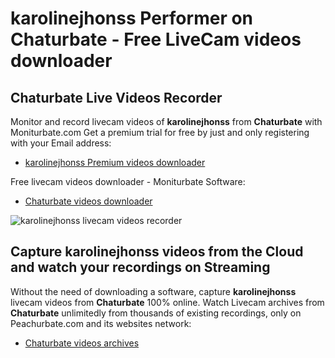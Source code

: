 # karolinejhonss Performer on Chaturbate - Free LiveCam videos downloader

## Chaturbate Live Videos Recorder

Monitor and record livecam videos of **karolinejhonss** from **Chaturbate** with Moniturbate.com
Get a premium trial for free by just and only registering with your Email address:
* [karolinejhonss Premium videos downloader](https://moniturbate.com/request-demo-licence-key.html)

Free livecam videos downloader - Moniturbate Software:
* [Chaturbate videos downloader](https://moniturbate.com/moniturbate-download-software.html)

![karolinejhonss livecam videos recorder](https://peachurnet.com/templates/moniturbate-software.png)


## Capture karolinejhonss videos from the Cloud and watch your recordings on Streaming

Without the need of downloading a software, capture **karolinejhonss** livecam videos from **Chaturbate** 100% online.
Watch Livecam archives from **Chaturbate** unlimitedly from thousands of existing recordings, only on Peachurbate.com and its websites network:
* [Chaturbate videos archives](https://peachurnet.com/)